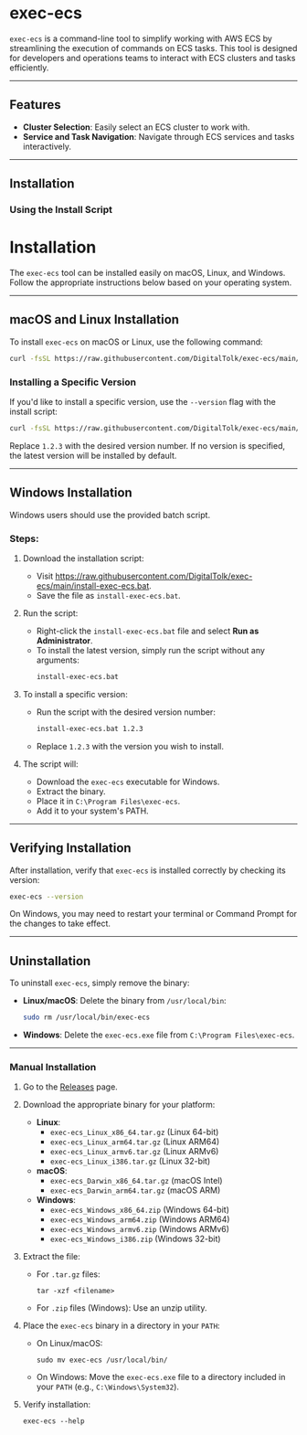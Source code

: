 # exec-ecs

`exec-ecs` is a command-line tool to simplify working with AWS ECS by streamlining the execution of commands on ECS tasks. This tool is designed for developers and operations teams to interact with ECS clusters and tasks efficiently.

---

## Features

- **Cluster Selection**: Easily select an ECS cluster to work with.
- **Service and Task Navigation**: Navigate through ECS services and tasks interactively.

---

## Installation

### Using the Install Script

# Installation

The `exec-ecs` tool can be installed easily on macOS, Linux, and Windows. Follow the appropriate instructions below based on your operating system.

---

## macOS and Linux Installation

To install `exec-ecs` on macOS or Linux, use the following command:

```bash
curl -fsSL https://raw.githubusercontent.com/DigitalTolk/exec-ecs/main/install.sh | bash
```

### Installing a Specific Version

If you'd like to install a specific version, use the `--version` flag with the install script:

```bash
curl -fsSL https://raw.githubusercontent.com/DigitalTolk/exec-ecs/main/install.sh | bash -s -- --version 1.2.3
```

Replace `1.2.3` with the desired version number. If no version is specified, the latest version will be installed by default.

---

## Windows Installation

Windows users should use the provided batch script.

### Steps:

1. Download the installation script:
   - Visit <https://raw.githubusercontent.com/DigitalTolk/exec-ecs/main/install-exec-ecs.bat>.
   - Save the file as `install-exec-ecs.bat`.

2. Run the script:
   - Right-click the `install-exec-ecs.bat` file and select **Run as Administrator**.
   - To install the latest version, simply run the script without any arguments:
     ```bash
     install-exec-ecs.bat
     ```

3. To install a specific version:
   - Run the script with the desired version number:
     ```bash
     install-exec-ecs.bat 1.2.3
     ```
   - Replace `1.2.3` with the version you wish to install.

4. The script will:
   - Download the `exec-ecs` executable for Windows.
   - Extract the binary.
   - Place it in `C:\Program Files\exec-ecs`.
   - Add it to your system's PATH.

---

## Verifying Installation

After installation, verify that `exec-ecs` is installed correctly by checking its version:

```bash
exec-ecs --version
```

On Windows, you may need to restart your terminal or Command Prompt for the changes to take effect.

---

## Uninstallation

To uninstall `exec-ecs`, simply remove the binary:

- **Linux/macOS**: Delete the binary from `/usr/local/bin`:
  ```bash
  sudo rm /usr/local/bin/exec-ecs
  ```
- **Windows**: Delete the `exec-ecs.exe` file from `C:\Program Files\exec-ecs`.

---


### Manual Installation

1. Go to the [Releases](https://github.com/DigitalTolk/exec-ecs/releases) page.
    
2. Download the appropriate binary for your platform:
    
    - **Linux**:
        - `exec-ecs_Linux_x86_64.tar.gz` (Linux 64-bit)
        - `exec-ecs_Linux_arm64.tar.gz` (Linux ARM64)
        - `exec-ecs_Linux_armv6.tar.gz` (Linux ARMv6)
        - `exec-ecs_Linux_i386.tar.gz` (Linux 32-bit)
    - **macOS**:
        - `exec-ecs_Darwin_x86_64.tar.gz` (macOS Intel)
        - `exec-ecs_Darwin_arm64.tar.gz` (macOS ARM)
    - **Windows**:
        - `exec-ecs_Windows_x86_64.zip` (Windows 64-bit)
        - `exec-ecs_Windows_arm64.zip` (Windows ARM64)
        - `exec-ecs_Windows_armv6.zip` (Windows ARMv6)
        - `exec-ecs_Windows_i386.zip` (Windows 32-bit)
3. Extract the file:
    
    - For `.tar.gz` files:
        
        `tar -xzf <filename>`
        
    - For `.zip` files (Windows): Use an unzip utility.
4. Place the `exec-ecs` binary in a directory in your `PATH`:
    
    - On Linux/macOS:
        
        `sudo mv exec-ecs /usr/local/bin/`
        
    - On Windows: Move the `exec-ecs.exe` file to a directory included in your `PATH` (e.g., `C:\Windows\System32`).
5. Verify installation:
    
    `exec-ecs --help`
